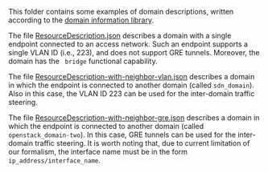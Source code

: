 This folder contains some examples of domain descriptions, written  according
to the [domain information library](https://github.com/netgroup-polito/domain-information-library).

The file [ResourceDescription.json](ResourceDescription.json) describes a domain with a single endpoint 
connected to an access network. Such an endpoint supports a single VLAN ID 
(i.e., 223), and does not support GRE tunnels. Moreover, the domain has the `
bridge` functional capability.

The file [ResourceDescription-with-neighbor-vlan.json](ResourceDescription-with-neighbor-vlan.json) describes a domain 
in which the endpoint is connected to another domain (called `sdn_domain`).
Also in this case, the VLAN ID 223 can be used for the inter-domain traffic 
steering.

The file [ResourceDescription-with-neighbor-gre.json](ResourceDescription-with-neighbor-gre.json) describes a domain 
in which the endpoint is connected to another domain (called `openstack_domain-two`).
In this case, GRE tunnels can be used for the inter-domain traffic steering.
It is worth noting that, due to current limitation of our formalism, the interface name must be in the form `ip_address/interface_name`. 
